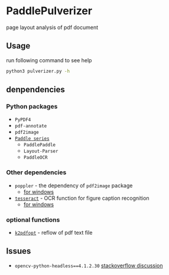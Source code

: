 # PaddlePulverizer

page layout analysis of pdf document


## Usage
run following command to see help
```sh
python3 pulverizer.py -h
```

## denpendencies

### Python packages
- `PyPDF4`
- `pdf-annotate`
- `pdf2image`
- [`Paddle series`](https://github.com/PaddlePaddle/PaddleOCR/blob/release/2.2/ppstructure/README_ch.md)
  - `PaddlePaddle`
  - `Layout-Parser`
  - `PaddleOCR`
### Other dependencies

- `poppler` - the dependency of `pdf2image` package
  - [for windows](https://blog.alivate.com.au/poppler-windows/)
- [`tesseract`](https://github.com/UB-Mannheim/tesseract/) - OCR function for figure caption recognition
  - [for windows](https://github.com/UB-Mannheim/tesseract/wiki/)


### optional functions

- [`k2pdfopt`](https://www.willus.com/k2pdfopt/) - reflow of pdf text file

## Issues

- `opencv-python-headless==4.1.2.30` [stackoverflow discussion](https://stackoverflow.com/questions/70537488/cannot-import-name-registermattype-from-cv2-cv2)